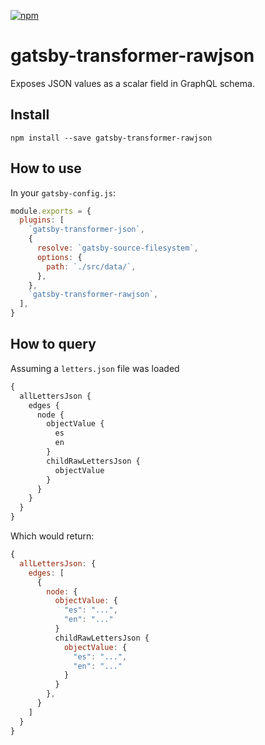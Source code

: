 [![npm](https://img.shields.io/npm/v/gatsby-transformer-rawjson.svg)](https://www.npmjs.com/package/gatsby-transformer-rawjson)

# gatsby-transformer-rawjson

Exposes JSON values as a scalar field in GraphQL schema.

## Install

`npm install --save gatsby-transformer-rawjson`

## How to use

In your `gatsby-config.js`:

```javascript
module.exports = {
  plugins: [
    `gatsby-transformer-json`,
    {
      resolve: `gatsby-source-filesystem`,
      options: {
        path: `./src/data/`,
      },
    },
    `gatsby-transformer-rawjson`,
  ],
}
```


## How to query

Assuming a `letters.json` file was loaded

```graphql
{
  allLettersJson {
    edges {
      node {
        objectValue {
          es
          en
        }
        childRawLettersJson {
          objectValue
        }
      }
    }
  }
}
```

Which would return:

```javascript
{
  allLettersJson: {
    edges: [
      {
        node: {
          objectValue: {
            "es": "...",
            "en": "..."
          }
          childRawLettersJson {
            objectValue: {
              "es": "...",
              "en": "..."
            }
          }
        },
      }
    ]
  }
}
```
